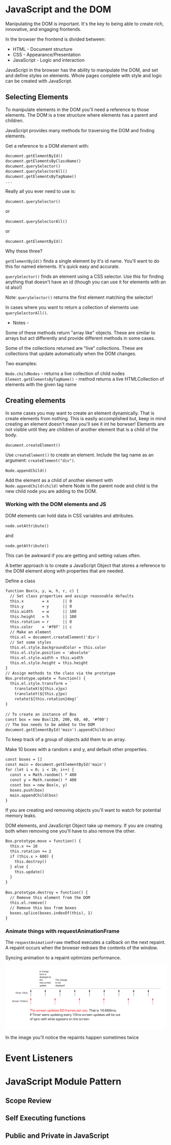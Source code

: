 # JavaScript and the DOM

Manipulating the DOM is important. It's the key to being able to 
create rich, innovative, and engaging frontends. 

In the browser the frontend is divided between: 

- HTML - Document structure
- CSS - Appearance/Presentation
- JavaScript - Logic and interaction

JavaScript in the browser has the ability to manipulate the DOM, 
and set and define styles on elements. Whole pages complete with 
style and logic can be created with JavaScript. 

## Selecting Elements

To manipulate elements in the DOM you'll need a reference to
those elements. The DOM is a tree structure where elements 
has a parent and children. 

JavaScript provides many methods for traversing the DOM and 
finding elements. 

Get a reference to a DOM element with: 

```
document.getElementById()
document.getElementsByClassName()
document.querySelector()
document.querySelectorAll()
document.getElementsByTagName()
...
```

Really all you ever need to use is: 

`document.querySelector()`

or 

`document.querySelectorAll()`

or 

`document.getElementById()`

Why these three? 

`getElementById()` finds a single element by it's id name. 
You'll want to do this for named elements. It's quick easy 
and accurate. 

`querySelector()` finds an element using a CSS selector. 
Use this for finding anything that doesn't have an id
(though you can use it for elements with an id also!)

Note: `querySelector()` returns the first element matching
the selector! 

In cases where you want to return a collection of elements 
use: `querySelectorAll()`.

- Notes - 

Some of these methods return "array like" objects. These
are similar to arrays but act differently and provide 
different methods in some cases. 

Some of the collections returned are "live" collections.
These are collections that update automatically when the 
DOM changes. 

Two examples:

`Node.childNodes` - returns a live collection of child nodes
`Element.getElementsByTagName()` - method returns a live 
HTMLCollection of elements with the given tag name

## Creating elements

In some cases you may want to create an element dynamically. 
That is create elements from nothing. This is easily 
accomplished but, keep in mind creating an element doesn't 
mean you'll see it int he borwser! Elements are not visible 
until they are children of another element that is a child 
of the body. 

`document.createElement()`

Use `createElement()` to create an element. Include the 
tag name as an argument: `createElement("div")`. 

`Node.appendChild()`

Add the element as a child of another element with 
`Node.appendChild(child)` where Node is the parent node and 
child is the new child node you are adding to the DOM. 


### Working with the DOM elements and JS

DOM elements can hold data in CSS variables and attributes.

`node.setAttribute()`

and 

`node.getAttribute()`

This can be awkward if you are getting and setting values
often. 

A better approach is to create a JavaScript Object that 
stores a reference to the DOM element along with properties
that are needed. 

Define a class

```
function Box(x, y, w, h, r, c) {
  // Set class properties and assign reasonable defaults
  this.x        = x      || 0
  this.y        = y      || 0
  this.width    = w      || 100
  this.height   = h      || 100
  this.rotation = r      || 0
  this.color    = '#f0f' || c 
  // Make an element 
  this.el = document.createElement('div')
  // Set some styles
  this.el.style.backgroundColor = this.color
  this.el.style.position = 'absolute'
  this.el.style.width = this.width
  this.el.style.height = this.height
}
// Assign methods to the class via the prototype
Box.prototype.update = function() {
  this.el.style.transform = `
    translateX(${this.x}px) 
    translateY(${this.y}px) 
    rotate(${this.rotation}deg)`
}

// To create an instance of Box 
const box = new Box(120, 200, 60, 40, '#f00')
// The box needs to be added to the DOM
document.getElementById('main').appendChild(box)
```

To keep track of a group of objects add them to an array. 

Make 10 boxes with a random x and y, and default other
properties. 

```
const boxes = []
const main = document.getElementById('main')
for (let i = 0; i < 10; i++) {
  const x = Math.random() * 400
  const y = Math.random() * 400
  cosnt box = new Box(x, y)
  boxes.push(box)
  main.appendChild(box)
}
```

If you are creating and removing objects you'll want to 
watch for potential memory leaks. 

DOM elements, and JavaScript Object take up memory. If you
are creating both when removing one you'll have to also
remove the other. 

```
Box.prototype.move = function() {
  this.x += 10
  this.rotation += 2
  if (this.x > 600) {
    this.destroy()
  } else {
    this.update()
  }
}

Box.prototype.destroy = function() {
  // Remove this element from the DOM
  this.el.remove() 
  // Remove this box from boxes
  boxes.splice(boxes.indexOf(this), 1) 
}
```

### Animate things with requestAnimationFrame

The `requestAnimationFrame` method executes a callback on the 
next repaint. A repaint occurs when the browser redraws the 
contents of the window. 

Syncing animation to a repaint optimizes performance. 

![timer-vs-frame.png](timer-vs-frame.png)

In the image you'll notice the repaints happen sometimes
twice 

# Event Listeners



# JavaScript Module Pattern 



## Scope Review 

## Self Executing functions 

## Public and Private in JavaScript



